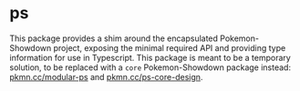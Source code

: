 # ps

This package provides a shim around the encapsulated Pokemon-Showdown project, exposing
the minimal required API and providing type information for use in Typescript. This package
is meant to be a temporary solution, to be replaced with a `core` Pokemon-Showdown package
instead: [pkmn.cc/modular-ps][1] and [pkmn.cc/ps-core-design][2].

  [1]: https://pkmn.cc/modular-ps
  [2]: https://pkmn.cc/ps-core-design